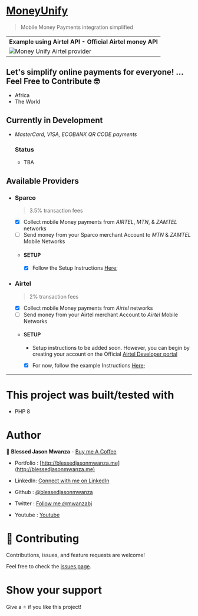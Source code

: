 # [MoneyUnify](https://moneyunify.com)

> Mobile Money Payments integration simplified

<table>
 <tr>
  <tr>
   <th> Example using Airtel API - Official Airtel money API</th>
 </tr>
  <td>
   <img src="https://github.com/blessedjasonmwanza/MoneyUnify/assets/35315311/fc38637e-b9e2-41d6-ae59-49540d50d9f4" title="Money Unify Airtel provider" alt="Money Unify Airtel provider">
  </td>
  <tr>
 </table>


## Let's simplify online payments for everyone! ... Feel Free to Contribute 🤓
>
 - Africa
 - The World

## Currently in Development
 - *MasterCard, VISA, ECOBANK QR CODE payments*
    ### Status
    - TBA

## Available Providers
 - ### Sparco
    > 3.5% transaction fees

    - [x] Collect mobile Money payments from *AIRTEL*, *MTN*, & *ZAMTEL*  networks
    - [ ] Send money from your Sparco merchant Account to *MTN* & *ZAMTEL* Mobile Networks
    - #### SETUP
        - [x] Follow the Setup Instructions [Here](./Examples/Sparco/ReadMe.md);
 - ### Airtel  
    > 2% transaction fees
    - [x] Collect mobile Money payments from *Airtel*  networks
    - [ ] Send money from your Airtel merchant Account to *Airtel* Mobile Networks
    - #### SETUP
        - Setup instructions to be added soon. However, you can begin by creating your account on the Official [Airtel Developer portal](https://developers.airtel.africa/home)
        - [x] For now, follow the example Instructions [Here](./Examples/Airtel/collections.php);
 

<hr />

# This project was built/tested with

- PHP 8

# Author

👤 **Blessed Jason Mwanza** - [Buy me A Coffee](https://www.buymeacoffee.com/mwanzabj) 

- Portfolio : [http://blessedjasonmwanza.me](http://blessedjasonmwanza.me)

- LinkedIn: [Connect with me on LinkedIn](https://www.linkedin.com/in/blessedjasonmwanza)

- Github : [@blessedjasonmwanza](https://github.com/blessedjasonmwanza)

- Twitter : [Follow me @mwanzabj](https://twitter.com/mwanzabj)

- Youtube : [Youtube](https://www.youtube.com/@blessedjasonmwanza)

# 🤝 Contributing

Contributions, issues, and feature requests are welcome!

Feel free to check the [issues page](https://github.com/blessedjasonmwanza/MoneyUnify/issues).

# Show your support

Give a ⭐️ if you like this project!
 
